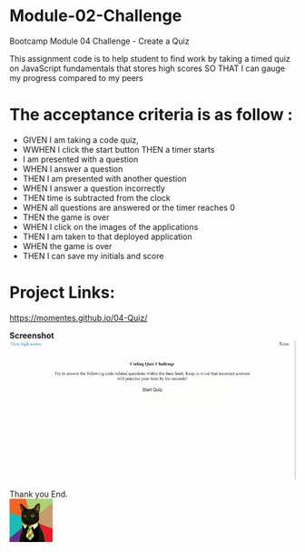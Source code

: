 # Module-02-Challenge
Bootcamp Module 04 Challenge - Create a Quiz

This assignment code is to help student to find work by taking a timed quiz on JavaScript fundamentals that stores high scores SO THAT I can gauge my progress compared to my peers

# The acceptance criteria is as follow :
- GIVEN I am taking a code quiz,
- WWHEN I click the start button THEN a timer starts
- I am presented with a question
- WHEN I answer a question
- THEN I am presented with another question
- WHEN I answer a question incorrectly
- THEN time is subtracted from the clock
- WHEN all questions are answered or the timer reaches 0
- THEN the game is over
- WHEN I click on the images of the applications
- THEN I am taken to that deployed application
- WHEN the game is over
- THEN I can save my initials and score

# Project Links:
https://momentes.github.io/04-Quiz/

**Screenshot**
![Screenshot](./assets/img/code-quiz-recording.gif)

Thank you
End.        
<img src="./assets/img/business-cat1.jpg" width=15%>
